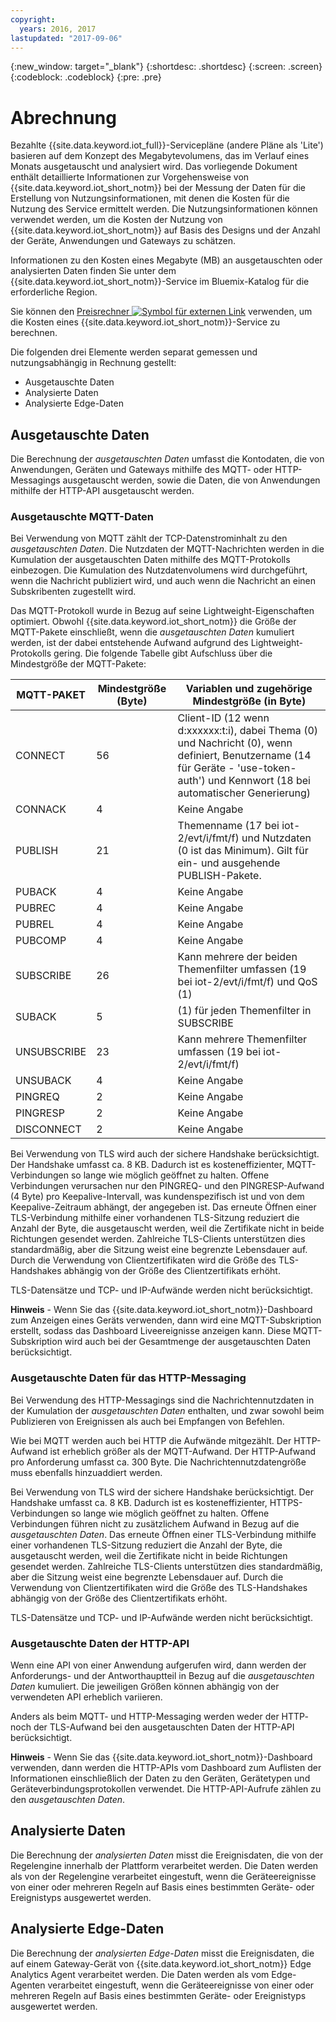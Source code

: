 ```yaml
---
copyright:
  years: 2016, 2017
lastupdated: "2017-09-06"
---
```

{:new_window: target="_blank"}
{:shortdesc: .shortdesc}
{:screen: .screen}
{:codeblock: .codeblock}
{:pre: .pre}

# Abrechnung

Bezahlte {{site.data.keyword.iot_full}}-Servicepläne (andere Pläne als 'Lite') basieren auf dem Konzept des Megabytevolumens, das im Verlauf eines Monats ausgetauscht und analysiert wird. Das vorliegende Dokument enthält detaillierte Informationen zur Vorgehensweise von {{site.data.keyword.iot_short_notm}} bei der Messung der Daten für die Erstellung von Nutzungsinformationen, mit denen die Kosten für die Nutzung des Service ermittelt werden. Die Nutzungsinformationen können verwendet werden, um die Kosten der Nutzung von {{site.data.keyword.iot_short_notm}} auf Basis des Designs und der Anzahl der Geräte, Anwendungen und Gateways zu schätzen.

Informationen zu den Kosten eines Megabyte (MB) an ausgetauschten oder analysierten Daten finden Sie unter dem {{site.data.keyword.iot_short_notm}}-Service im Bluemix-Katalog für die erforderliche Region.

Sie können den [Preisrechner ![Symbol für externen Link](../../../icons/launch-glyph.svg "Symbol für externen Link")](http://iot-cost-calculator.ng.bluemix.net/) verwenden, um die Kosten eines {{site.data.keyword.iot_short_notm}}-Service zu berechnen.

Die folgenden drei Elemente werden separat gemessen und nutzungsabhängig in Rechnung gestellt: 
- Ausgetauschte Daten
- Analysierte Daten
- Analysierte Edge-Daten

## Ausgetauschte Daten
Die Berechnung der *ausgetauschten Daten* umfasst die Kontodaten, die von Anwendungen, Geräten und Gateways mithilfe des MQTT- oder HTTP-Messagings ausgetauscht werden, sowie die Daten, die von Anwendungen mithilfe der HTTP-API ausgetauscht werden.

### Ausgetauschte MQTT-Daten
Bei Verwendung von MQTT zählt der TCP-Datenstrominhalt zu den *ausgetauschten Daten*. Die Nutzdaten der MQTT-Nachrichten werden in die Kumulation der ausgetauschten Daten mithilfe des MQTT-Protokolls einbezogen. Die Kumulation des Nutzdatenvolumens wird durchgeführt, wenn die Nachricht publiziert wird, und auch wenn die Nachricht an einen Subskribenten zugestellt wird.

Das MQTT-Protokoll wurde in Bezug auf seine Lightweight-Eigenschaften optimiert. Obwohl {{site.data.keyword.iot_short_notm}} die Größe der MQTT-Pakete einschließt, wenn die *ausgetauschten Daten* kumuliert werden, ist der dabei entstehende Aufwand aufgrund des Lightweight-Protokolls gering. Die folgende Tabelle gibt Aufschluss über die Mindestgröße der MQTT-Pakete:

|MQTT-PAKET                     |Mindestgröße (Byte) |Variablen und zugehörige Mindestgröße (in Byte) |
|-------------------------------|--------------------|-------------------------------------------------|
|CONNECT                        |56                  |Client-ID (12 wenn d:xxxxxx:t:i), dabei Thema (0) und Nachricht (0), wenn definiert, Benutzername (14 für Geräte - 'use-token-auth') und Kennwort (18 bei automatischer Generierung)|
|CONNACK                        |4                   |Keine Angabe |
|PUBLISH                        |21                  |Themenname (17 bei iot-2/evt/i/fmt/f) und Nutzdaten (0 ist das Minimum). Gilt für ein- und ausgehende PUBLISH-Pakete. |
|PUBACK                         |4                   |Keine Angabe |
|PUBREC                         |4                   |Keine Angabe |
|PUBREL                         |4                   |Keine Angabe |
|PUBCOMP                        |4                   |Keine Angabe |
|SUBSCRIBE                      |26                  |Kann mehrere der beiden Themenfilter umfassen (19 bei iot-2/evt/i/fmt/f) und QoS (1)|
|SUBACK                         |5                   |(1) für jeden Themenfilter in SUBSCRIBE|
|UNSUBSCRIBE                    |23                  |Kann mehrere Themenfilter umfassen (19 bei iot-2/evt/i/fmt/f)|
|UNSUBACK                       |4                   |Keine Angabe |
|PINGREQ                        |2                   |Keine Angabe |
|PINGRESP                       |2                   |Keine Angabe |
|DISCONNECT                     |2                   |Keine Angabe |

Bei Verwendung von TLS wird auch der sichere Handshake berücksichtigt. Der Handshake umfasst ca. 8 KB. Dadurch ist es kosteneffizienter, MQTT-Verbindungen so lange wie möglich geöffnet zu halten. Offene Verbindungen verursachen nur den PINGREQ- und den PINGRESP-Aufwand (4 Byte) pro Keepalive-Intervall, was kundenspezifisch ist und von dem Keepalive-Zeitraum abhängt, der angegeben ist. Das erneute Öffnen einer TLS-Verbindung mithilfe einer vorhandenen TLS-Sitzung reduziert die Anzahl der Byte, die ausgetauscht werden, weil die Zertifikate nicht in beide Richtungen gesendet werden. Zahlreiche TLS-Clients unterstützen dies standardmäßig, aber die Sitzung weist eine begrenzte Lebensdauer auf. Durch die Verwendung von Clientzertifikaten wird die Größe des TLS-Handshakes abhängig von der Größe des Clientzertifikats erhöht. 

TLS-Datensätze und TCP- und IP-Aufwände werden nicht berücksichtigt.

**Hinweis** - Wenn Sie das {{site.data.keyword.iot_short_notm}}-Dashboard zum Anzeigen eines Geräts verwenden, dann wird eine MQTT-Subskription erstellt, sodass das Dashboard Liveereignisse anzeigen kann. Diese MQTT-Subskription wird auch bei der Gesamtmenge der ausgetauschten Daten berücksichtigt.

### Ausgetauschte Daten für das HTTP-Messaging
Bei Verwendung des HTTP-Messagings sind die Nachrichtennutzdaten in der Kumulation der *ausgetauschten Daten* enthalten, und zwar sowohl beim Publizieren von Ereignissen als auch bei Empfangen von Befehlen.

Wie bei MQTT werden auch bei HTTP die Aufwände mitgezählt. Der HTTP-Aufwand ist erheblich größer als der MQTT-Aufwand. Der HTTP-Aufwand pro Anforderung umfasst ca. 300 Byte. Die Nachrichtennutzdatengröße muss ebenfalls hinzuaddiert werden.

Bei Verwendung von TLS wird der sichere Handshake berücksichtigt. Der Handshake umfasst ca. 8 KB. Dadurch ist es kosteneffizienter, HTTPS-Verbindungen so lange wie möglich geöffnet zu halten. Offene Verbindungen führen nicht zu zusätzlichem Aufwand in Bezug auf die *ausgetauschten Daten*. Das erneute Öffnen einer TLS-Verbindung mithilfe einer vorhandenen TLS-Sitzung reduziert die Anzahl der Byte, die ausgetauscht werden, weil die Zertifikate nicht in beide Richtungen gesendet werden. Zahlreiche TLS-Clients unterstützen dies standardmäßig, aber die Sitzung weist eine begrenzte Lebensdauer auf. Durch die Verwendung von Clientzertifikaten wird die Größe des TLS-Handshakes abhängig von der Größe des Clientzertifikats erhöht.

TLS-Datensätze und TCP- und IP-Aufwände werden nicht berücksichtigt.

### Ausgetauschte Daten der HTTP-API
Wenn eine API von einer Anwendung aufgerufen wird, dann werden der Anforderungs- und der Antworthauptteil in Bezug auf die *ausgetauschten Daten* kumuliert. Die jeweiligen Größen können abhängig von der verwendeten API erheblich variieren.

Anders als beim MQTT- und HTTP-Messaging werden weder der HTTP- noch der TLS-Aufwand bei den ausgetauschten Daten der HTTP-API berücksichtigt.

**Hinweis** - Wenn Sie das {{site.data.keyword.iot_short_notm}}-Dashboard verwenden, dann werden die HTTP-APIs vom Dashboard zum Auflisten der Informationen einschließlich der Daten zu den Geräten, Gerätetypen und Geräteverbindungsprotokollen verwendet. Die HTTP-API-Aufrufe zählen zu den *ausgetauschten Daten*.

## Analysierte Daten
Die Berechnung der *analysierten Daten* misst die Ereignisdaten, die von der Regelengine innerhalb der Plattform verarbeitet werden. Die Daten werden als von der Regelengine verarbeitet eingestuft, wenn die Geräteereignisse von einer oder mehreren Regeln auf Basis eines bestimmten Geräte- oder Ereignistyps ausgewertet werden. 

## Analysierte Edge-Daten
Die Berechnung der *analysierten Edge-Daten* misst die Ereignisdaten, die auf einem Gateway-Gerät von {{site.data.keyword.iot_short_notm}} Edge Analytics Agent verarbeitet werden. Die Daten werden als vom Edge-Agenten verarbeitet eingestuft, wenn die Geräteereignisse von einer oder mehreren Regeln auf Basis eines bestimmten Geräte- oder Ereignistyps ausgewertet werden. 
